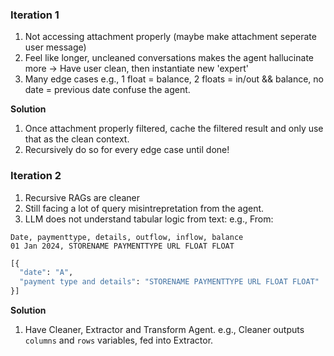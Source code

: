 
### Iteration 1

1. Not accessing attachment properly (maybe make attachment seperate user message)
2. Feel like longer, uncleaned conversations makes the agent hallucinate more -> Have user clean, then instantiate new 'expert'
3. Many edge cases e.g., 1 float = balance, 2 floats = in/out && balance, no date = previous date confuse the agent.

**Solution**
1. Once attachment properly filtered, cache the filtered result and only use that as the clean context.
2. Recursively do so for every edge case until done!

### Iteration 2
1. Recursive RAGs are cleaner
2. Still facing a lot of query misintrepretation from the agent.
3. LLM does not understand tabular logic from text:
e.g.,
From:
```
Date, paymenttype, details, outflow, inflow, balance
01 Jan 2024, STORENAME PAYMENTTYPE URL FLOAT FLOAT
```
```python
[{
  "date": "A",
  "payment type and details": "STORENAME PAYMENTTYPE URL FLOAT FLOAT"
}]
```
**Solution**
1. Have Cleaner, Extractor and Transform Agent.
e.g., Cleaner outputs `columns` and `rows` variables, fed into Extractor.